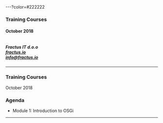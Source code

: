---?color=#222222

### Training Courses <br>
#### October 2018<br><br>
##### Fractus IT d.o.o<br>[fractus.io](https://fractus.io)<br>[info@fractus.io](mailto:info@fractus.io)<br>

---


### Training Courses
October 2018



### Agenda

* Module 1: Introduction to OSGi


---


